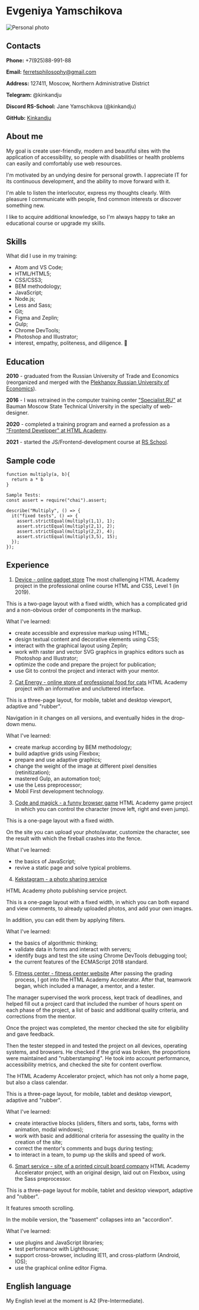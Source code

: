 # Evgeniya Yamschikova
![Personal photo](https://github.com/Kinkandju/personal_website/blob/master/src/img/personal-photo.png)

## Contacts
**Phone:** +7(925)88-991-88

**Email:** ferretsphilosophy@gmail.com

**Address:** 127411, Moscow, Northern Administrative District

**Telegram:** @kinkandju

**Discord RS-School:** Jane Yamschikova (@kinkandju)

**GitHub:** [Kinkandju](https://github.com/Kinkandju)

## About me
My goal is create user-friendly, modern and beautiful sites with the application of accessibility, so people with disabilities or health problems can easily and comfortably use web resources.

I'm motivated by an undying desire for personal growth. I appreciate IT for its continuous development, аnd the ability to move forward with it.

I'm able to listen the interlocutor, express my thoughts clearly. With pleasure I communicate with people, find common interests or discover something new.

I like to acquire additional knowledge, so I'm always happy to take an educational course or upgrade my skills.

## Skills
What did I use in my training:
- Atom and VS Code;
- HTML/HTML5;
- CSS/CSS3;
- BEM methodology;
- JavaScript;
- Node.js;
- Less and Sass;
- Git;
- Figma and Zeplin;
- Gulp;
- Chrome DevTools;
- Photoshop and Illustrator;
- interest, empathy, politeness, and diligence. :hugs:

## Education
**2010** - graduated from the Russian University of Trade and Economics (reorganized and merged with the [Plekhanov Russian University of Economics](https://www.rea.ru/)).

**2016** - I was retrained in the computer training center ["Specialist.RU"](https://www.specialist.ru/track/t-webd-v) at Bauman Moscow State Technical University in the specialty of web-designer.

**2020** - completed a training program and earned a profession as a ["Frontend Developer" at HTML Academy](https://htmlacademy.ru/profession/frontender).

**2021** - started the JS/Frontend-development course at [RS School](https://rs.school/).

## Sample code
```
function multiply(a, b){
  return a * b
}

Sample Tests:
const assert = require("chai").assert;

describe("Multiply", () => {
  it("fixed tests", () => {
    assert.strictEqual(multiply(1,1), 1);
    assert.strictEqual(multiply(2,1), 2);
    assert.strictEqual(multiply(2,2), 4);
    assert.strictEqual(multiply(3,5), 15);   
  });
});
```

## Experience
1. [Device - online gadget store](https://kinkandju.github.io/397961-device-25/)
The most challenging HTML Academy project in the professional online course HTML and CSS, Level 1 (in 2019).

This is a two-page layout with a fixed width, which has a complicated grid and a non-obvious order of components in the markup.

What I've learned:
- create accessible and expressive markup using HTML;
- design textual content and decorative elements using CSS;
- interact with the graphical layout using Zeplin;
- work with raster and vector SVG graphics in graphics editors such as Photoshop and Illustrator;
- optimize the code and prepare the project for publication;
- use Git to control the project and interact with your mentor.

2. [Cat Energy - online store of professional food for cats](https://kinkandju.github.io/397961-cat-energy-17/)
HTML Academy project with an informative and uncluttered interface.

This is a three-page layout, for mobile, tablet and desktop viewport, adaptive and "rubber".

Navigation in it changes on all versions, and eventually hides in the drop-down menu.

What I've learned:
- create markup according by BEM methodology;
- build adaptive grids using Flexbox;
- prepare and use adaptive graphics;
- change the weight of the image at different pixel densities (retinitization);
- mastered Gulp, an automation tool;
- use the Less preprocessor;
- Mobil First development technology.

3. [Code and magick - a funny browser game](https://kinkandju.github.io/397961-code-and-magick-20/)
HTML Academy game project in which you can control the character (move left, right and even jump).

This is a one-page layout with a fixed width.

On the site you can upload your photo/avatar, customize the character, see the result with which the fireball crashes into the fence.

What I've learned:
- the basics of JavaScript;
- revive a static page and solve typical problems.

4. [Kekstagram - a photo sharing service](https://kinkandju.github.io/397961-kekstagram-20/)

HTML Academy photo publishing service project.

This is a one-page layout with a fixed width, in which you can both expand and view comments, to already uploaded photos, and add your own images.

In addition, you can edit them by applying filters.

What I've learned:
- the basics of algorithmic thinking;
- validate data in forms and interact with servers;
- identify bugs and test the site using Chrome DevTools debugging tool;
- the current features of the ECMAScript 2018 standard.

5. [Fitness center - fitness center website](https://kinkandju.github.io/fitness-centre/)
After passing the grading process, I got into the HTML Academy Accelerator. After that, teamwork began, which included a manager, a mentor, and a tester.

The manager supervised the work process, kept track of deadlines, and helped fill out a project card that included the number of hours spent on each phase of the project, a list of basic and additional quality criteria, and corrections from the mentor.

Once the project was completed, the mentor checked the site for eligibility and gave feedback.

Then the tester stepped in and tested the project on all devices, operating systems, and browsers. He checked if the grid was broken, the proportions were maintained and "rubberstamping". He took into account performance, accessibility metrics, and checked the site for content overflow.

The HTML Academy Accelerator project, which has not only a home page, but also a class calendar.

This is a three-page layout, for mobile, tablet and desktop viewport, adaptive and "rubber".

What I've learned:
- create interactive blocks (sliders, filters and sorts, tabs, forms with animation, modal windows);
- work with basic and additional criteria for assessing the quality in the creation of the site;
- correct the mentor's comments and bugs during testing;
- to interact in a team, to pump up the skills and speed of work.

6. [Smart service - site of a printed circuit board company](https://kinkandju.github.io/smart-service/)
HTML Academy Accelerator project, with an original design, laid out on Flexbox, using the Sass preprocessor.

This is a three-page layout for mobile, tablet and desktop viewport, adaptive and "rubber".

It features smooth scrolling.

In the mobile version, the "basement" collapses into an "accordion".

What I've learned:
- use plugins and JavaScript libraries;
- test performance with Lighthouse;
- support cross-browser, including IE11, and cross-platform (Android, IOS);
- use the graphical online editor Figma.

## English language
My English level at the moment is A2 (Pre-Intermediate).